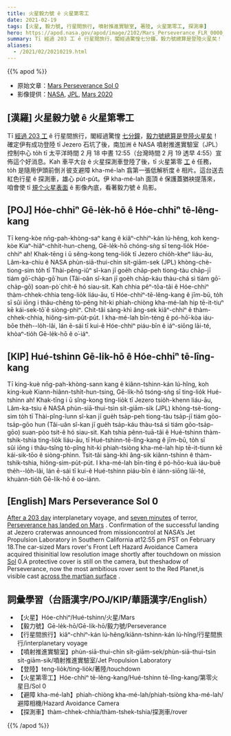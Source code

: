 ```yaml
---
title: 火星毅力號 ê 火星第零工
date: 2021-02-19
tags: [火星, 毅力號, 行星間旅行, 噴射推進實驗室, 著陸, 火星第零工, 探測車]
hero: https://apod.nasa.gov/apod/image/2102/Mars_Perseverance_FLR_0000_0666952977_800.jpg
summary: Tī 經過 203 工 ê 行星間旅行，閣經過驚惶七分鐘，毅力號總算是登陸火星矣！
aliases:
  - /2021/02/20210219.html
---
```


{{% apod %}}

- 原始文章：[Mars Perseverance Sol 0](https://apod.nasa.gov/apod/ap210219.html)
- 影像提供：[NASA](https://www.nasa.gov/), [JPL](https://www.jpl.nasa.gov/), [Mars 2020](https://mars.nasa.gov/mars2020/)

## [漢羅] 火星毅力號 ê 火星第零工

Tī [經過 203 工](https://apod.nasa.gov/apod/ap200731.html) ê 行星間旅行，閣經過驚惶 [七分鐘](https://www.apod.tw/2021/02/20210216.html)，[毅力號總算是登陸火星矣](https://mars.nasa.gov/mars2020/)！確定伊有成功登陸 tī Jezero 石坑了後，南加洲 ê NASA 噴射推進實驗室（JPL）控制中心 to̍h tī 太平洋時間 2 月 18 中晝 12:55（台灣時間 2 月 19 透早 4:55）宣佈這个好消息。Kah 車平大台 ê 火星探測車登陸了後，tī 火星第零 [工](https://en.wikipedia.org/wiki/Sol_(day_on_Mars)#Usage_in_Mars_lander_timekeeping) ê 任務，to̍h 是隨用伊頭前倒爿彼支避障 kha-mé-lah 翕第一張低解析度 ê 相片。這台送去紅色行星 ê 探測車，雄心 pu̍t-pu̍t。伊 kha-mé-lah 面頂 ê 保護蓋猶袂提落來，咱會使 tī [規个火星表面](https://apod.nasa.gov/apod/fap/ap190217.html) ê 影像內底，看著毅力號 ê 烏影。

## [POJ] Hóe-chhiⁿ Gē-le̍k-hō ê Hóe-chhiⁿ tē-lêng-kang

Tī keng-kòe nn̄g-pah-khòng-saⁿ kang ê kiâⁿ-chhiⁿ-kán lú-hêng, koh keng-kòe Kiaⁿ-hiâⁿ-chhi̍t-hun-cheng, Gē-le̍k-hō chóng-sǹg sī teng-lio̍k Hóe-chhiⁿ ah! Khak-tēng i ū sêng-kong teng-lio̍k tī Jezero chio̍h-kheⁿ liáu-āu, Lâm-ka-chiu ê NASA phùn-siā-thui-chìn si̍t-giām-sek (JPL) khòng-chè-tiong-sim to̍h tī Thài-pêng-iûⁿ sî-kan jī goe̍h cha̍p-peh tiong-tàu cha̍p-jī tiám gō͘-cha̍p-gō͘ hun (Tâi-oân sî-kan jī goe̍h cha̍p-káu thàu-chá sì tiám gō͘-cha̍p-gō͘) soan-pò͘ chit-ê hó siau-sit. Kah chhia pêⁿ-tōa-tâi ê Hóe-chhiⁿ thàm-chhek-chhia teng-lio̍k liáu-āu, tī Hóe-chhiⁿ-tē-lêng-kang ê jīm-bū, to̍h sī sûi iōng i thâu-chêng tò-pêng hit-ki phiah-chiòng kha-mé-lah hip tē-it-tiuⁿ kē kái-sek-tō͘ ê siòng-phìⁿ. Chit-tâi sàng-khì âng-sek kiâⁿ-chhiⁿ ê thàm-chhek-chhia, hiông-sim-pu̍t-pu̍t. I kha-mé-lah bīn-téng ê pó-hō͘-kòa iáu-bōe the̍h--lo̍h-lâi, lán ē-sái tī kui-ê Hóe-chhiⁿ piáu-bīn ê iáⁿ-siōng lāi-té, khòaⁿ-tio̍h Gē-le̍k-hō ê o͘-iáⁿ.

## [KIP] Hué-tshinn Gē-li̍k-hō ê Hóe-chhiⁿ tē-lîng-kang

Tī king-kuè nn̄g-pah-khòng-sann kang ê kiânn-tshinn-kán lú-hîng, koh king-kuè Kiann-hiânn-tshi̍t-hun-tsing, Gē-li̍k-hō tsóng-sǹg sī ting-lio̍k Hué-tshinn ah! Khak-tīng i ū sîng-kong ting-lio̍k tī Jezero tsio̍h-khenn liáu-āu, Lâm-ka-tsiu ê NASA phùn-siā-thui-tsìn si̍t-giām-sik (JPL) khòng-tsè-tiong-sim to̍h tī Thài-pîng-îunn sî-kan jī gue̍h tsa̍p-peh tiong-tàu tsa̍p-jī tiám gōo-tsa̍p-gōo hun (Tâi-uân sî-kan jī gue̍h tsa̍p-káu thàu-tsá sì tiám gōo-tsa̍p-gōo) suan-pòo tsit-ê hó siau-sit. Kah tshia pênn-tuā-tâi ê Hué-tshinn thàm-tshik-tshia ting-lio̍k liáu-āu, tī Hué-tshinn-tē-lîng-kang ê jīm-bū, to̍h sī sûi iōng i thâu-tsîng tò-pîng hit-ki phiah-tsiòng kha-mé-lah hip tē-it-tiunn kē kái-sik-tōo ê siòng-phìnn. Tsit-tâi sàng-khì âng-sik kiânn-tshinn ê thàm-tshik-tshia, hiông-sim-pu̍t-pu̍t. I kha-mé-lah bīn-tíng ê pó-hōo-kuà iáu-buē the̍h--lo̍h-lâi, lán ē-sái tī kui-ê Hué-tshinn piáu-bīn ê iánn-siōng lāi-té, khuànn-tio̍h Gē-li̍k-hō ê oo-iánn.

## [English] Mars Perseverance Sol 0 

[After a 203 day](https://apod.nasa.gov/apod/ap200731.html) interplanetary voyage, and [seven minutes](https://apod.nasa.gov/apod/ap210216.html) of terror, [Perseverance has landed on Mars](https://mars.nasa.gov/mars2020/) . Confirmation of the successful landing at Jezero craterwas announced from missioncontrol at NASA’s Jet Propulsion Laboratory in Southern California at12:55 pm PST on February 18.The car-sized Mars rover's Front Left Hazard Avoidance Camera acquired thisinitial low resolution image shortly after touchdown on mission [Sol](https://en.wikipedia.org/wiki/Sol_(day_on_Mars)#Usage_in_Mars_lander_timekeeping) 0.A protective cover is still on the camera, but theshadow of Perseverance, now the most ambitious rover sent to the Red Planet,is visible cast [across the martian surface](https://apod.nasa.gov/apod/ap190217.html) .

## 詞彙學習（台語漢字/POJ/KIP/華語漢字/English）

- 【火星】Hóe-chhiⁿ/Hué-tshinn/火星/Mars
- 【毅力號】Gē-le̍k-hō/Gē-li̍k-hō/毅力號/Perseverance
- 【行星間旅行】kiâⁿ-chhiⁿ-kán lú-hêng/kiânn-tshinn-kán lú-hîng/行星間旅行/interplanetary voyage
- 【噴射推進實驗室】phùn-siā-thui-chìn si̍t-giām-sek/phùn-siā-thui-tsìn si̍t-giām-sik/噴射推進實驗室/Jet Propulsion Laboratory
- 【登陸】teng-lio̍k/ting-lio̍k/著陸/touchdown
- 【火星第零工】Hóe-chhiⁿ tē-lêng-kang/Hué-tshinn tē-lîng-kang/第零火星日/Sol 0
- 【避障 kha-mé-lah】phiah-chiòng kha-mé-lah/phiah-tsiòng kha-mé-lah/避障相機/Hazard Avoidance Camera
- 【探測車】thàm-chhek-chhia/thàm-tshek-tshia/探測車/rover

{{% /apod %}}

